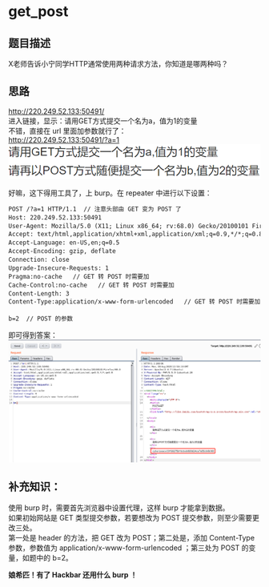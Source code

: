 # get_post

## 题目描述
X老师告诉小宁同学HTTP通常使用两种请求方法，你知道是哪两种吗？

## 思路
http://220.249.52.133:50491/  
进入链接，显示：请用GET方式提交一个名为a，值为1的变量  
不错，直接在 url 里面加参数就行了：  
http://220.249.52.133:50491/?a=1  
![avatar](./picture/get_post_1.png)  

好嘛，这下得用工具了，上 burp。在 repeater 中进行以下设置：  
``` html
POST /?a=1 HTTP/1.1  // 注意头部由 GET 变为 POST 了
Host: 220.249.52.133:50491
User-Agent: Mozilla/5.0 (X11; Linux x86_64; rv:68.0) Gecko/20100101 Firefox/68.0
Accept: text/html,application/xhtml+xml,application/xml;q=0.9,*/*;q=0.8
Accept-Language: en-US,en;q=0.5
Accept-Encoding: gzip, deflate
Connection: close
Upgrade-Insecure-Requests: 1
Pragma:no-cache   // GET 转 POST 时需要加
Cache-Control:no-cache   // GET 转 POST 时需要加
Content-Length: 3
Content-Type:application/x-www-form-urlencoded   // GET 转 POST 时需要加，必加

b=2  // POST 的参数
```
即可得到答案：  
![avatar](./picture/get_post_2.png)  

## 补充知识：
使用 burp 时，需要首先浏览器中设置代理，这样 burp 才能拿到数据。  
如果初始网站是 GET 类型提交参数，若要想改为 POST 提交参数，则至少需要更改三处。  
第一处是 header 的方法，把 GET 改为 POST；第二处是，添加 Content-Type 参数，参数值为 application/x-www-form-urlencoded ；第三处为 POST 的变量，如题中的 b=2。  

**娘希匹！有了 Hackbar 还用什么 burp ！**
